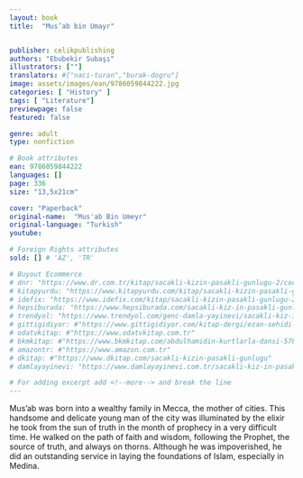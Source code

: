 ```yaml
---
layout: book
title:  "Mus’ab bin Umayr"


publisher: celikpublishing
authors: "Ebubekir Subaşı"
illustrators: [""]
translators: #["naci-turan","burak-dogru"]
image: assets/images/ean/9786059844222.jpg
categories: [ "History" ]
tags: [ "Literature"]
previewpage: false
featured: false

genre: adult
type: nonfiction

# Book attributes
ean: 9786059844222
languages: []
page: 336
size: "13,5x21cm"

cover: "Paperback"
original-name:  "Mus'ab Bin Umeyr"
original-language: "Turkish"
youtube:

# Foreign Rights attributes
sold: [] # 'AZ', 'TR'

# Buyout Ecommerce
# dnr: "https://www.dr.com.tr/kitap/sacakli-kizin-pasakli-gunlugu-2/cocuk-ve-genclik/genclik-10-yas/roman-oyku/urunno=0001893059001"
# kitapyurdu: "https://www.kitapyurdu.com/kitap/sacakli-kizin-pasakli-gunlugu-2-/560122.html&filter_name=Sa%C3%A7akl%C4%B1+K%C4%B1z%27%C4%B1n+Pasakl%C4%B1+G%C3%BCnl%C3%BC%C4%9F%C3%BC+2"
# idefix: "https://www.idefix.com/kitap/sacakli-kizin-pasakli-gunlugu-2/cocuk-ve-genclik/genclik-10-yas/roman-oyku/urunno=0001893059001"
# hepsiburada: "https://www.hepsiburada.com/sacakli-kiz-in-pasakli-gunlugu-2-damla-yayinevi-p-HBV000012ER86"
# trendyol: "https://www.trendyol.com/genc-damla-yayinevi/sacakli-kiz-in-pasakli-gunlugu-2-p-54825777"
# gittigidiyor: #"https://www.gittigidiyor.com/kitap-dergi/ezan-sehidi-adnan-menderes_pdp_732728793"
# odatvkitap: #"https://www.odatvkitap.com.tr"
# bkmkitap: #"https://www.bkmkitap.com/abdulhamidin-kurtlarla-dansi-578226"
# amazontr: #"https://www.amazon.com.tr"
# dkitap: #"https://www.dkitap.com/sacakli-kizin-pasakli-gunlugu"
# damlayayinevi: "https://www.damlayayinevi.com.tr/sacakli-kiz-in-pasakli-gunlugu-2-bu-iste-bi-terslik-var"

# For adding excerpt add <!--more--> and break the line
---
```

Mus’ab was born into a wealthy family in Mecca,
the mother of cities. This handsome and delicate
young man of the city was illuminated by the elixir
he took from the sun of truth in the month of prophecy in a very difficult time. He walked on the path
of faith and wisdom, following the Prophet, the
source of truth, and always on thorns. Although he
was impoverished, he did an outstanding service in
laying the foundations of Islam, especially in Medina.
<!--more--> 


